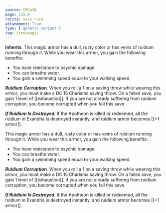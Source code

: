 ```yaml
---
source: CRCotN
page: 215.0
rarity: very rare
attunement: True
type: ['generic variant']
tag: item/magic
---
```


**Inherits**. This magic armor has a dull, rusty color or has veins of ruidium running through it. While you wear this armor, you gain the following benefits:

- You have resistance to psychic damage.
- You can breathe water.
- You gain a swimming speed equal to your walking speed.

**_Ruidium Corruption_**. When you roll a 1 on a saving throw while wearing this armor, you must make a DC 15 Charisma saving throw. On a failed save, you gain 1 level of [[exhaustion]]. If you are not already suffering from ruidium corruption, you become corrupted when you fail this save.

**_If Ruidium Is Destroyed_**. If the Apotheon is killed or redeemed, all the ruidium in Exandria is destroyed instantly, and ruidium armor becomes [[+1 armor]].


This magic armor has a dull, rusty color or has veins of ruidium running through it. While you wear this armor, you gain the following benefits:

- You have resistance to psychic damage.
- You can breathe water.
- You gain a swimming speed equal to your walking speed.

**_Ruidium Corruption_**. When you roll a 1 on a saving throw while wearing this armor, you must make a DC 15 Charisma saving throw. On a failed save, you gain 1 level of [[exhaustion]]. If you are not already suffering from ruidium corruption, you become corrupted when you fail this save.

**_If Ruidium Is Destroyed_**. If the Apotheon is killed or redeemed, all the ruidium in Exandria is destroyed instantly, and ruidium armor becomes [[+1 armor]].



